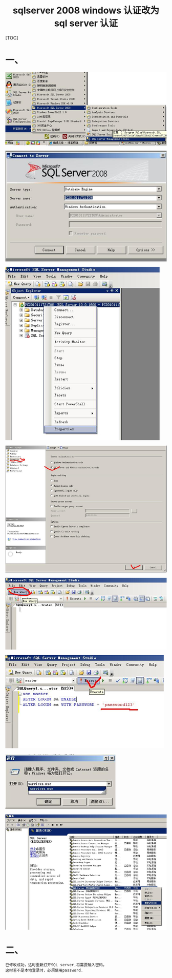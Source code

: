 # <center>sqlserver 2008 windows 认证改为 sql server 认证</center>

[TOC]

# 一、

![](./pictures/windows_2_sqlserver_pwd_1.jpg)

![](./pictures/windows_2_sqlserver_pwd_2.jpg)

![](./pictures/windows_2_sqlserver_pwd_3.jpg)

![](./pictures/windows_2_sqlserver_pwd_4.jpg)

![](./pictures/windows_2_sqlserver_pwd_5.jpg)

![](./pictures/windows_2_sqlserver_pwd_6.jpg)

![](./pictures/windows_2_sqlserver_pwd_7.jpg)

![](./pictures/windows_2_sqlserver_pwd_8.jpg)



# 二、

```powershell
已修改成功，这时重新打开SQL server,将需要输入密码。
这时若不是本地登录时，必须使用password.
```